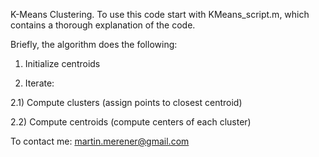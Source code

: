 
K-Means Clustering. To use this code start with KMeans_script.m, which contains a thorough explanation of the code.

Briefly, the algorithm does the following:

1) Initialize centroids

2) Iterate:

2.1) Compute clusters (assign points to closest centroid) 

2.2) Compute centroids (compute centers of each cluster) 



To contact me: martin.merener@gmail.com
